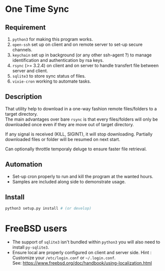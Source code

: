 One Time Sync
=============

Requirement
-----------
1. `python3` for making this program works.
2. `open-ssh` set up on client and on remote server to set-up secure channels.
3. `keychain` set up in background (or any other ssh-agent ?) to manage identification and authentication by rsa keys.
4. `rsync` (>= 3.2.4) on client and on server to handle transfert file between server and client.
5. `sqlite3` to store sync status of files.
6. `vixie-cron` working to automate tasks.

Description
-----------
That utility help to download in a one-way fashion remote files/folders to a target directory.<br/>
The main advantages over bare `rsync` is that every files/folders will only be downloaded once even if they are move out of target directory.<br/>

If any signal is received (KILL, SIGINT), it will stop downloading. Partially downloaded files or folder will be resumed on next start.

Can optionally throttle temporaly deluge to ensure faster file retrieval.

Automation
----------
- Set-up cron properly to run and kill the program at the wanted hours.
- Samples are included along side to demonstrate usage.

Install
-------
```bash
python3 setup.py install # (or develop)
````

FreeBSD users
=============

- The support of `sqlite3` isn't bundled within `python3` you will also need to install `py-sqlite3`.
- Ensure local are properly configured on client and server side. Hint : Customize your `/etc/login.conf` or `~/.login.conf`.<br/>See: https://www.freebsd.org/doc/handbook/using-localization.html

